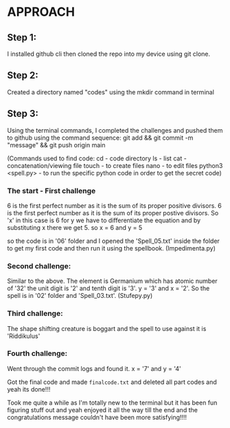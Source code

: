 # APPROACH

## **Step** 1:
I installed github cli then cloned the repo into my device using git clone.

## **Step** 2:
Created a directory named "codes" using the mkdir command in terminal

## **Step** 3:
Using the terminal commands, I completed the challenges and pushed them to github using the command sequence: git add && git commit -m "message" && git push origin main


(Commands used to find code: 
cd - code directory
ls - list
cat - concatenation/viewing file
touch - to create files
nano - to edit files
python3 <spell.py> - to run the specific python code in order to get the secret code)

### The start - First challenge

6 is the first perfect number as it is the sum of its proper positive divisors.
6 is the first perfect number as it is the sum of its proper postive divisors.
So 'x' in this case is 6
for y we have to differentiate the equation and by substituting x there we get 5.
so x = 6 and y = 5

so the code is in '06' folder and I opened the 'Spell_05.txt' inside the folder to get my first code and then run it using the spellbook. 
(Impedimenta.py)

### **Second challenge:**
Similar to the above. The element is Germanium which has atomic number of '32' the unit digit is '2' and tenth digit is '3'.
y = '3' and x = '2'.
So the spell is in '02' folder and 'Spell_03.txt'.
(Stufepy.py)


### **Third challenge:**
The shape shifting creature is boggart and the spell to use against it is 'Riddikulus'

### **Fourth challenge:**
Went through the commit logs and found it.
x = '7' and y = '4'

Got the final code and made `finalcode.txt` and deleted all part codes and yeah its done!!!

Took me quite a while as I'm totally new to the terminal but it has been fun figuring stuff out and yeah enjoyed it all the way till the end and the congratulations message couldn't have been more satisfying!!!!
